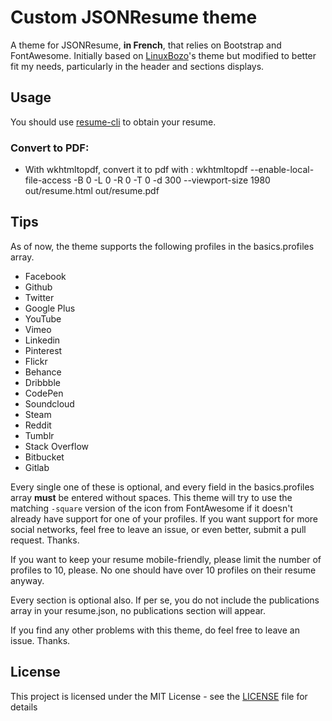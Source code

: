 # Custom JSONResume theme

A theme for JSONResume, __in French__, that relies on Bootstrap and FontAwesome.
Initially based on [LinuxBozo](https://github.com/LinuxBozo)'s theme but modified to better fit my needs, particularly in the header and sections displays.

## Usage

You should use [resume-cli](https://github.com/jsonresume/resume-cli) to obtain your resume.

### Convert to PDF:

 * With wkhtmltopdf, convert it to pdf with : wkhtmltopdf --enable-local-file-access -B 0 -L 0 -R 0 -T 0 -d 300 --viewport-size 1980 out/resume.html out/resume.pdf

## Tips

As of now, the theme supports the following profiles in the basics.profiles array.

* Facebook
* Github
* Twitter
* Google Plus
* YouTube
* Vimeo
* Linkedin
* Pinterest
* Flickr
* Behance
* Dribbble
* CodePen
* Soundcloud
* Steam
* Reddit
* Tumblr
* Stack Overflow
* Bitbucket
* Gitlab

Every single one of these is optional, and every field in the basics.profiles array **must** be entered without spaces. This theme will try to use the matching `-square` version of the icon from FontAwesome if it doesn't already have support for one of your profiles. If you want support for more social networks, feel free to leave an issue, or even better, submit a pull request. Thanks.

If you want to keep your resume mobile-friendly, please limit the number of profiles to 10, please. No one should have over 10 profiles on their resume anyway.

Every section is optional also. If per se, you do not include the publications array in your resume.json, no publications section will appear.

If you find any other problems with this theme, do feel free to leave an issue. Thanks.

## License

This project is licensed under the MIT License - see the [LICENSE](LICENSE) file for details
